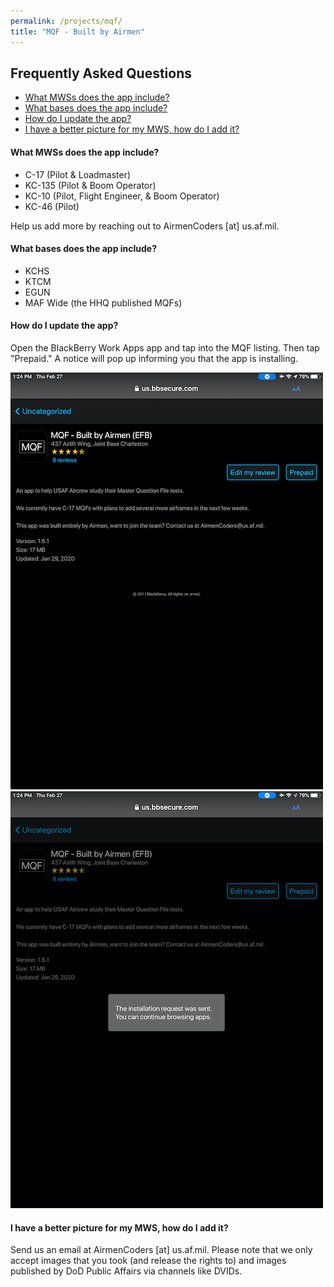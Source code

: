 ```yaml
---
permalink: /projects/mqf/
title: "MQF - Built by Airmen"
---
```



## Frequently Asked Questions
* [What MWSs does the app include?](#what-mwss-does-the-app-include)
* [What bases does the app include?](#what-bases-does-the-app-include)
* [How do I update the app?](#how-do-i-update-the-app)
* [I have a better picture for my MWS, how do I add it?](#i-have-a-better-picture-for-my-mws-how-do-i-add-it)

#### What MWSs does the app include?
* C-17 (Pilot & Loadmaster)
* KC-135 (Pilot & Boom Operator)
* KC-10 (Pilot, Flight Engineer, & Boom Operator)
* KC-46 (Pilot)

Help us add more by reaching out to AirmenCoders [at] us.af.mil. 

#### What bases does the app include?
* KCHS
* KTCM
* EGUN
* MAF Wide (the HHQ published MQFs)

#### How do I update the app?
Open the BlackBerry Work Apps app and tap into the MQF listing. Then tap "Prepaid." A notice will pop up informing you that the app is installing. 

![Update Image 1](/update1.jpeg) ![Update Image 2](/update2.jpeg)

#### I have a better picture for my MWS, how do I add it?
Send us an email at AirmenCoders [at] us.af.mil. Please note that we only accept images that you took (and release the rights to) and images published by DoD Public Affairs via channels like DVIDs.
